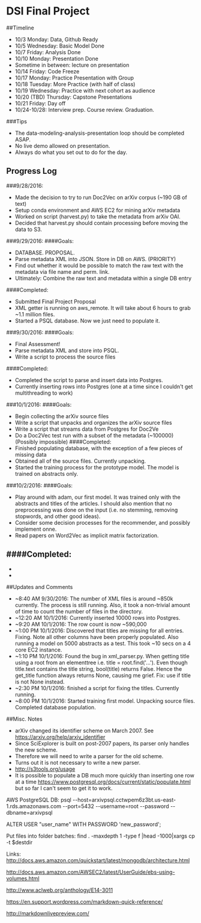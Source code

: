 # DSI Final Project

##Timeline
* 10/3 Monday: Data, Github Ready
* 10/5 Wednesday: Basic Model Done
* 10/7 Friday: Analysis Done
* 10/10 Monday: Presentation Done
* Sometime in between: lecture on presentation
* 10/14 Friday: Code Freeze
* 10/17 Monday: Practice Presentation with Group
* 10/18 Tuesday: More Practice (with half of class)
* 10/19 Wednesday: Practice with next cohort as audience
* 10/20 (TBD) Thursday: Capstone Presentations
* 10/21 Friday: Day off
* 10/24-10/28: Interview prep. Course review. Graduation.

###Tips
* The data-modeling-analysis-presentation loop should be completed ASAP.
* No live demo allowed on presentation.
* Always do what you set out to do for the day.

## Progress Log
###9/28/2016:
- Made the decision to try to run Doc2Vec on arXiv corpus (~190 GB of text)
- Setup conda environment and AWS EC2 for mining arXiv metadata
- Worked on script (harvest.py) to take the metadata from arXiv OAI.
- Decided that harvest.py should contain processing before moving the data to S3.

###9/29/2016:
####Goals: 
  - DATABASE. PROPOSAL.
  - Parse metadata XML into JSON. Store in DB on AWS. (PRIORITY)
  - Find out whether it would be possible to match the raw text with the metadata via file name and perm. link.
  - Ultimately: Combine the raw text and metadata within a single DB entry

####Completed:
  - Submitted Final Project Proposal
  - XML getter is running on aws_remote. It will take about 6 hours to grab ~1.1 million files.
  - Started a PSQL database. Now we just need to populate it.

###9/30/2016:
####Goals:
- Final Assessment!
- Parse metadata XML and store into PSQL.
- Write a script to process the source files

####Completed:
- Completed the script to parse and insert data into Postgres.
- Currently inserting rows into Postgres (one at a time since I couldn't get multithreading to work)

###10/1/2016:
####Goals:
- Begin collecting the arXiv source files
- Write a script that unpacks and organizes the arXiv source files
- Write a script that streams data from Postgres for Doc2Ve
- Do a Doc2Vec test run with a subset of the metadata (~100000) (Possibly impossible)
####Completed:
- Finished populating database, with the exception of a few pieces of missing data
- Obtained all of the source files. Currently unpacking.
- Started the training process for the prototype model. The model is trained on abstracts only.

###10/2/2016:
####Goals:
- Play around with adam, our first model. It was trained only with the abstracts and titles of the articles. I should also mention that no preprocessing was done on the input (i.e. no stemming, removing stopwords, and other good ideas).
- Consider some decision processes for the recommender, and possibly implement onne.
- Read papers on Word2Vec as implicit matrix factorization.

####Completed:
-
-
-

##Updates and Comments
- ~8:40 AM 9/30/2016: The number of XML files is around ~850k currently. The process is still running. Also, it took a non-trivial amount of time to count the number of files in the directory.
- ~12:20 AM 10/1/2016: Currently inserted 10000 rows into Postgres.
- ~9:20 AM 10/1/2016: The row count is now ~590,000
- ~1:00 PM 10/1/2016: Discovered that titles are missing for all entries. Fixing. Note all other columns have been properly populated. Also running a model on 5000 abstracts as a test. This took ~10 secs on a 4 core EC2 instance.
- ~1:10 PM 10/1/2016: Found the bug in xml_parser.py. When getting title using a root from an elementtree i.e. title = root.find('...'). Even though title.text contains the title string, bool(title) returns False. Hence the get\_title function always returns None, causing me grief. Fix: use if title is not None instead.
- ~2:30 PM 10/1/2016: finished a script for fixing the titles. Currently running.
- ~8:00 PM 10/1/2016: Started training first model. Unpacking source files. Completed database population.

##Misc. Notes
- arXiv changed its identifier scheme on March 2007. See https://arxiv.org/help/arxiv_identifier
- Since SciExplorer is built on post-2007 papers, its parser only handles the new scheme.
- Therefore we will need to write a parser for the old scheme.
- Turns out it is not necessary to write a new parser.
- http://s3tools.org/usage
- It is possible to populate a DB much more quickly than inserting one row at a time https://www.postgresql.org/docs/current/static/populate.html but so far I can't seem to get it to work.

AWS PostgreSQL DB:
psql --host=arxivpsql.cctwpem6z3bt.us-east-1.rds.amazonaws.com --port=5432 --username=root --password --dbname=arxivpsql

ALTER USER "user_name" WITH PASSWORD 'new_password';

Put files into folder batches:
find . -maxdepth 1 -type f |head -1000|xargs cp -t $destdir

Links:
http://docs.aws.amazon.com/quickstart/latest/mongodb/architecture.html

http://docs.aws.amazon.com/AWSEC2/latest/UserGuide/ebs-using-volumes.html

http://www.aclweb.org/anthology/E14-3011

https://en.support.wordpress.com/markdown-quick-reference/

http://markdownlivepreview.com/
